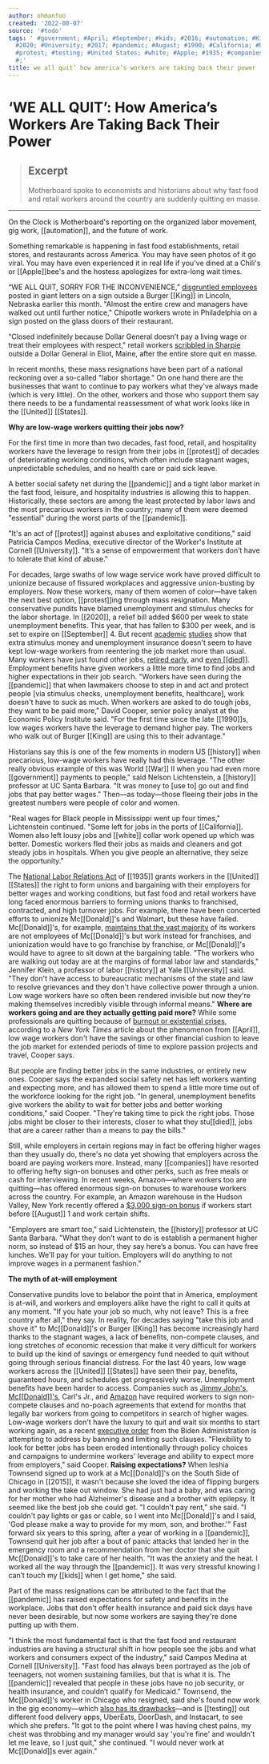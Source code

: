 ```yaml
---
author: ohmanfoo
created: '2022-08-07'
source: '#todo'
tags: ' #government; #April; #September; #kids; #2016; #automation; #King; #2015;
  #2020; #University; #2017; #pandemic; #August; #1990; #California; #history; #died;
  #protest; #testing; #United States; #white; #Apple; #1935; #companies; #War; #Donald;
  #;'
title: we all quit’ how america’s workers are taking back their power
---
```


# ‘WE ALL QUIT’: How America’s Workers Are Taking Back Their Power

> ## Excerpt
> Motherboard spoke to economists and historians about why fast food and retail workers around the country are suddenly quitting en masse.

---
On the Clock is Motherboard's reporting on the organized labor movement, gig work, [[automation]], and the future of work.

Something remarkable is happening in fast food establishments, retail stores, and restaurants across America. You may have seen photos of it go viral. You may have even experienced it in real life if you've dined at a Chili's or [[Apple]]bee's and the hostess apologizes for extra-long wait times.

“WE ALL QUIT, SORRY FOR THE INCONVENIENCE,” [disgruntled employees](https://www.buzzfeednews.com/article/laurenstrapagiel/burger-king-we-all-quit) posted in giant letters on a sign outside a Burger [[King]] in Lincoln, Nebraska earlier this month. "Almost the entire crew and managers have walked out until further notice," Chipotle workers wrote in Philadelphia on a sign posted on the glass doors of their restaurant. 

“Closed indefinitely because Dollar General doesn’t pay a living wage or treat their employees with respect," retail workers [scribbled in Sharpie](https://www.businessinsider.com/dollar-general-employees-eliot-maine-quit-walkout-2021-5) outside a Dollar General in Eliot, Maine, after the entire store quit en masse.

In recent months, these mass resignations have been part of a national reckoning over a so-called "labor shortage." On one hand there are the businesses that want to continue to pay workers what they've always made (which is very little). On the other, workers and those who support them say there needs to be a fundamental reassessment of what work looks like in the [[United]] [[States]].

**Why are low-wage workers quitting their jobs now?** 

For the first time in more than two decades, fast food, retail, and hospitality workers have the leverage to resign from their jobs in [[protest]] of decades of deteriorating working conditions, which often include stagnant wages, unpredictable schedules, and no health care or paid sick leave.

A better social safety net during the [[pandemic]] and a tight labor market in the fast food, leisure, and hospitality industries is allowing this to happen. Historically, these sectors are among the least protected by labor laws and the most precarious workers in the country; many of them were deemed "essential" during the worst parts of the [[pandemic]].

"It's an act of [[protest]] against abuses and exploitative conditions," said Patricia Campos Medina, executive director of the Worker's Institute at Cornell [[University]]. "It’s a sense of empowerment that workers don’t have to tolerate that kind of abuse."

For decades, large swaths of low wage service work have proved difficult to unionize because of fissured workplaces and aggressive union-busting by employers. Now these workers, many of them women of color—have taken the next best option, [[protest]]ing through mass resignation. Many conservative pundits have blamed unemployment and stimulus checks for the labor shortage. In [[2020]], a relief bill added $600 per week to state unemployment benefits. This year, that has fallen to $300 per week, and is set to expire on [[September]] 4. But recent [academic](http://www.marinescu.eu/publication/marinescu-job-[[2020]]/) [studies](https://tobin.yale.edu/sites/default/files/files/C-19%20Articles/CARES-UI_identification_vF(1).pdf) show that extra stimulus money and unemployment insurance doesn't seem to have kept low-wage workers from reentering the job market more than usual. Many workers have just found other jobs, [retired early](https://www.cnbc.com/2021/05/09/the-[[pandemic]]-drove-these-americans-into-early-retirement.html), and [even [[died]]](https://ktla.com/news/nationworld/worker-shortage-likely-to-last-for-years-because-the-number-of-working-age-people-has-shrunk/). Employment benefits have given workers a little more time to find jobs and higher expectations in their job search. "Workers have seen during the [[pandemic]] that when lawmakers choose to step in and act and protect people \[via stimulus checks, unemployment benefits, healthcare\], work doesn't have to suck as much. When workers are asked to do tough jobs, they want to be paid more," David Cooper, senior policy analyst at the Economic Policy Institute said. "For the first time since the late [[1990]]s, low wages workers have the leverage to demand higher pay. The workers who walk out of Burger [[King]] are using this to their advantage." 

Historians say this is one of the few moments in modern US [[history]] when precarious, low-wage workers have really had this leverage. "The other really obvious example of this was World [[War]] II when you had even more [[government]] payments to people," said Nelson Lichtenstein, a [[history]] professor at UC Santa Barbara. "It was money to \[use to\] go out and find jobs that pay better wages." Then—as today—those fleeing their jobs in the greatest numbers were people of color and women.

"Real wages for Black people in Mississippi went up four times," Lichtenstein continued. "Some left for jobs in the ports of [[California]]. Women also left lousy jobs and [[white]] collar work opened up which was better. Domestic workers fled their jobs as maids and cleaners and got steady jobs in hospitals. When you give people an alternative, they seize the opportunity."

The [National Labor Relations Act](https://www.nytimes.com/interactive/[[2020]]/02/19/magazine/labor-law-unions.html) of [[1935]] grants workers in the [[United]] [[States]] the right to form unions and bargaining with their employers for better wages and working conditions, but fast food and retail workers have long faced enormous barriers to forming unions thanks to franchised, contracted, and high turnover jobs. For example, there have been concerted efforts to unionize Mc[[Donald]]'s and Walmart, but these have failed. Mc[[Donald]]'s, for example, [maintains that the vast majority](https://www.vice.com/en/article/pkdkz9/mcdonalds-secretive-intel-team-spies-on-fight-for-15-workers) of its workers are not employees of Mc[[Donald]]'s but work instead for franchises, and unionization would have to go franchise by franchise, or Mc[[Donald]]'s would have to agree to sit down at the bargaining table. "The workers who are walking out today are at the margins of formal labor law and standards," Jennifer Klein, a professor of labor [[history]] at Yale [[University]] said. "They don't have access to bureaucratic mechanisms of the state and law to resolve grievances and they don't have collective power through a union. Low wage workers have so often been rendered invisible but now they're making themselves incredibly visible through informal means." **Where are workers going and are they actually getting paid more?** While some professionals are quitting because of [burnout or existential crises](https://www.nytimes.com/2021/04/21/technology/welcome-to-the-yolo-economy.html), according to a _New York Times_ article about the phenomenon from [[April]], low wage workers don't have the savings or other financial cushion to leave the job market for extended periods of time to explore passion projects and travel, Cooper says. 

But people are finding better jobs in the same industries, or entirely new ones. Cooper says the expanded social safety net has left workers wanting and expecting more, and has allowed them to spend a little more time out of the workforce looking for the right job. "In general, unemployment benefits give workers the ability to wait for better jobs and better working conditions," said Cooper. "They're taking time to pick the right jobs. Those jobs might be closer to their interests, closer to what they stu[[died]], jobs that are a career rather than a means to pay the bills."

Still, while employers in certain regions may in fact be offering higher wages than they usually do, there's no data yet showing that employers across the board are paying workers more. Instead, many [[companies]] have resorted to offering hefty sign-on bonuses and other perks, such as free meals or cash for interviewing. In recent weeks, Amazon—where workers too are quitting—has offered enormous sign-on bonuses to warehouse workers across the country. For example, an Amazon warehouse in the Hudson Valley, New York recently offered a [$3,000 sign-on bonus](https://www.recordonline.com/story/news/local/2021/07/13/amazon-lures-workers-new-montgomery-ny-warehouse-signing-bonuses/7936501002/) if workers start before [[August]] 1 and work certain shifts. 

"Employers are smart too," said Lichtenstein, the [[history]] professor at UC Santa Barbara. "What they don’t want to do is establish a permanent higher norm, so instead of $15 an hour, they say here’s a bonus. You can have free lunches. We'll pay for your tuition. Employers will do anything to not improve wages in a permanent fashion."

**The myth of at-will employment**

Conservative pundits love to belabor the point that in America, employment is at-will, and workers and employers alike have the right to call it quits at any moment. "If you hate your job so much, why not leave? This is a free country after all," they say. In reality, for decades saying "take this job and shove it" to Mc[[Donald]]'s or Burger [[King]] has become increasingly hard thanks to the stagnant wages, a lack of benefits, non-compete clauses, and long stretches of economic recession that make it very difficult for workers to build up the kind of savings or emergency fund needed to quit without going through serious financial distress. For the last 40 years, low wage workers across the [[United]] [[States]] have seen their pay, benefits, guaranteed hours, and schedules get progressively worse. Unemployment benefits have been harder to access. Companies such as [Jimmy John's](https://www.cnbc.com/[[2016]]/06/22/jimmy-johns-drops-non-compete-clauses-following-settlement.html), [Mc[[Donald]]'s](https://www.nytimes.com/[[2017]]/09/27/business/pay-growth-fast-food-hiring.html), Carl's Jr., and [Amazon](https://www.theverge.com/[[2015]]/3/26/8280309/amazon-warehouse-jobs-exclusive-noncompete-contracts) have required workers to sign non-compete clauses and no-poach agreements that extend for months that legally bar workers from going to competitors in search of higher wages. Low-wage workers don't have the luxury to quit and wait six months to start working again, as a recent [executive order](https://www.[[white]]house.gov/briefing-room/statements-releases/2021/07/09/fact-sheet-executive-order-on-promoting-competition-in-the-american-economy/) from the Biden Administration is attempting to address by banning and limiting such clauses.  "Flexibility to look for better jobs has been eroded intentionally through policy choices and campaigns to undermine workers' leverage and ability to expect more from employers," said Cooper.  **Raising expectations?** When Ieshia Townsend signed up to work at a Mc[[Donald]]'s on the South Side of Chicago in [[2015]], it wasn't because she loved the idea of flipping burgers and working the take out window. She had just had a baby, and was caring for her mother who had Alzheimer's disease and a brother with epilepsy. It seemed like the best job she could get. "I couldn't pay rent," she said. "I couldn't pay lights or gas or cable, so I went into Mc[[Donald]]'s and I said, 'God please make a way to provide for my mom, son, and brother.'" Fast forward six years to this spring, after a year of working in a [[pandemic]], Townsend quit her job after a bout of panic attacks that landed her in the emergency room and a recommendation from her doctor that she quit Mc[[Donald]]'s to take care of her health. "It was the anxiety and the heat. I worked all the way through the [[pandemic]]. It was very stressful knowing I can’t touch my [[kids]] when I get home," she said.

Part of the mass resignations can be attributed to the fact that the [[pandemic]] has raised expectations for safety and benefits in the workplace. Jobs that don't offer health insurance and paid sick days have never been desirable, but now some workers are saying they're done putting up with them.

"I think the most fundamental fact is that the fast food and restaurant industries are having a structural shift in how people see the jobs and what workers and consumers expect of the industry," said Campos Medina at Cornell [[University]]. "Fast food has always been portrayed as the job of teenagers, not women sustaining families, but that is what it is. The [[pandemic]] revealed that people in these jobs have no job security, or health insurance, and couldn’t qualify for Medicaid." Townsend, the Mc[[Donald]]'s worker in Chicago who resigned, said she's found now work in the gig economy—which [also has its drawbacks](https://www.vice.com/en/article/7kvej4/uber-and-lyft-cant-find-drivers-because-gig-work-sucks)—and is [[testing]] out different food delivery apps, UberEats, DoorDash, and Instacart, to see which she prefers. "It got to the point where I was having chest pains, my chest was throbbing and my manager would say 'you're fine' and wouldn't let me leave, so I just quit," she continued. "I would never work at Mc[[Donald]]s ever again."
